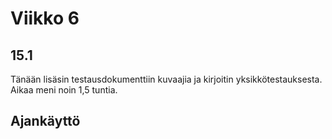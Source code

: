 # Viikko 6

## 15.1
Tänään lisäsin testausdokumenttiin kuvaajia ja kirjoitin
yksikkötestauksesta. Aikaa meni noin 1,5 tuntia.

## Ajankäyttö
